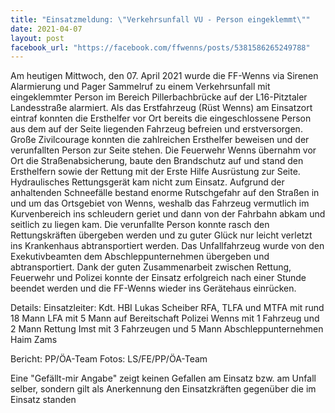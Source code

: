 ```yaml
---
title: "Einsatzmeldung: \"Verkehrsunfall VU - Person eingeklemmt\""
date: 2021-04-07
layout: post
facebook_url: "https://facebook.com/ffwenns/posts/5381586265249788"
---
```


Am heutigen Mittwoch, den 07. April 2021 wurde die FF-Wenns via Sirenen Alarmierung und Pager Sammelruf zu einem Verkehrsunfall mit eingeklemmter Person im Bereich Pillerbachbrücke auf der L16-Pitztaler Landesstraße alarmiert. Als das Erstfahrzeug (Rüst Wenns) am Einsatzort eintraf konnten die Ersthelfer vor Ort bereits die eingeschlossene Person aus dem auf der Seite liegenden Fahrzeug befreien und erstversorgen. Große Zivilcourage konnten die zahlreichen Ersthelfer beweisen und der verunfallten Person zur Seite stehen. Die Feuerwehr Wenns übernahm vor Ort die Straßenabsicherung, baute den Brandschutz auf und stand den Ersthelfern sowie der Rettung mit der Erste Hilfe Ausrüstung zur Seite. Hydraulisches Rettungsgerät kam nicht zum Einsatz. Aufgrund der anhaltenden Schneefälle bestand enorme Rutschgefahr auf den Straßen in und um das Ortsgebiet von Wenns, weshalb das Fahrzeug vermutlich im Kurvenbereich ins schleudern geriet und dann von der Fahrbahn abkam und seitlich zu liegen kam. Die verunfallte Person konnte rasch den Rettungskräften übergeben werden und zu guter Glück nur leicht verletzt ins Krankenhaus abtransportiert werden. 
Das Unfallfahrzeug wurde von den Exekutivbeamten dem Abschleppunternehmen übergeben und abtransportiert. 
Dank der guten Zusammenarbeit zwischen Rettung, Feuerwehr und Polizei konnte der Einsatz erfolgreich nach einer Stunde beendet werden und die FF-Wenns wieder ins Gerätehaus einrücken. 

Details:
Einsatzleiter: Kdt. HBI Lukas Scheiber
RFA, TLFA und MTFA mit rund 18 Mann
LFA mit 5 Mann auf Bereitschaft
Polizei Wenns mit 1 Fahrzeug und 2 Mann
Rettung Imst mit 3 Fahrzeugen und 5 Mann
Abschleppunternehmen Haim Zams

Bericht: PP/ÖA-Team
Fotos: LS/FE/PP/ÖA-Team

 Eine "Gefällt-mir Angabe" zeigt keinen Gefallen am Einsatz bzw. am Unfall selber, sondern gilt als Anerkennung den Einsatzkräften gegenüber die im Einsatz standen